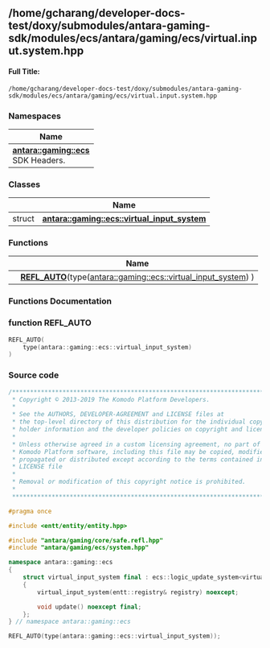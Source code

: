 

## /home/gcharang/developer-docs-test/doxy/submodules/antara-gaming-sdk/modules/ecs/antara/gaming/ecs/virtual.input.system.hpp

#### Full Title:
```
/home/gcharang/developer-docs-test/doxy/submodules/antara-gaming-sdk/modules/ecs/antara/gaming/ecs/virtual.input.system.hpp
```







### Namespaces

| Name           |
| -------------- |
| **[antara::gaming::ecs](Namespaces/namespaceantara_1_1gaming_1_1ecs.md)** <br>SDK Headers.  |

### Classes

|                | Name           |
| -------------- | -------------- |
| struct | **[antara::gaming::ecs::virtual_input_system](Classes/structantara_1_1gaming_1_1ecs_1_1virtual__input__system.md)**  |


### Functions

|                | Name           |
| -------------- | -------------- |
|  | **[REFL_AUTO](Files/virtual_8input_8system_8hpp.md#function-refl_auto)**(type([antara::gaming::ecs::virtual_input_system](Classes/structantara_1_1gaming_1_1ecs_1_1virtual__input__system.md)) )  |








### Functions Documentation

### function REFL_AUTO

```cpp
REFL_AUTO(
    type(antara::gaming::ecs::virtual_input_system) 
)
```

































### Source code

```cpp
/******************************************************************************
 * Copyright © 2013-2019 The Komodo Platform Developers.                      *
 *                                                                            *
 * See the AUTHORS, DEVELOPER-AGREEMENT and LICENSE files at                  *
 * the top-level directory of this distribution for the individual copyright  *
 * holder information and the developer policies on copyright and licensing.  *
 *                                                                            *
 * Unless otherwise agreed in a custom licensing agreement, no part of the    *
 * Komodo Platform software, including this file may be copied, modified,     *
 * propagated or distributed except according to the terms contained in the   *
 * LICENSE file                                                               *
 *                                                                            *
 * Removal or modification of this copyright notice is prohibited.            *
 *                                                                            *
 ******************************************************************************/

#pragma once

#include <entt/entity/entity.hpp> 

#include "antara/gaming/core/safe.refl.hpp" 
#include "antara/gaming/ecs/system.hpp"     

namespace antara::gaming::ecs
{
    struct virtual_input_system final : ecs::logic_update_system<virtual_input_system>
    {
        virtual_input_system(entt::registry& registry) noexcept;

        void update() noexcept final;
    };
} // namespace antara::gaming::ecs

REFL_AUTO(type(antara::gaming::ecs::virtual_input_system));
```




